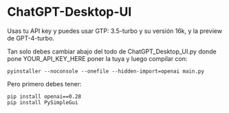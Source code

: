 # ChatGPT-Desktop-UI
Usas tu API key y puedes usar GTP: 3.5-turbo y su versión 16k, y la preview de GPT-4-turbo.

Tan solo debes cambiar abajo del todo de ChatGPT_Desktop_UI.py donde pone YOUR_API_KEY_HERE poner la tuya y luego compilar con:
```
pyinstaller --noconsole --onefile --hidden-import=openai main.py
```

Pero primero debes tener:
```
pip install openai==0.28
pip install PySimpleGui
```
